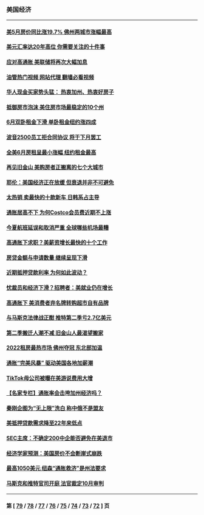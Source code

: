 ### 美国经济
---
#### [美5月房价同比涨19.7% 佛州两城市涨幅最高](../../pages/ncid1078158/n13789550.md?07270845) 
#### [美元汇率达20年高位 你需要关注的十件事](../../pages/ncid1078158/n13788920.md?07270845) 
#### [应对高通胀 美联储将再次大幅加息](../../pages/ncid1078158/n13788963.md?07270845) 
#### [油管热门视频 网站代理 翻墙必看视频](http://209.222.30.114:81/youtube.html?07270845)
#### [华人现金买家势头猛： 热衷加州、热衷好房子](../../pages/ncid1078158/n13788942.md?07270845) 
#### [抵御房市泡沫 美住房市场最稳定的10个州](../../pages/ncid1078158/n13784110.md?07270845) 
#### [6月双卧租金下滑 单卧租金纽约涨四成](../../pages/ncid1078158/n13788474.md?07270845) 
#### [波音2500员工拒合同协议 将于下月罢工](../../pages/ncid1078158/n13788496.md?07270845) 
#### [全美6月房租呈最小涨幅 纽约租金最高](../../pages/ncid1078158/n13788452.md?07270845) 
#### [再见旧金山 美购房者正搬离的七个大城市](../../pages/ncid1078158/n13788272.md?07270845) 
#### [耶伦：美国经济正在放缓 但衰退并非不可避免](../../pages/ncid1078158/n13788199.md?07270845) 
#### [太热销 卖最快的十款新车 日韩系占主导](../../pages/ncid1078158/n13787922.md?07270845) 
#### [通胀居高不下 为何Costco会员费近期不上涨](../../pages/ncid1078158/n13787328.md?07270845) 
#### [今夏航班延误和取消严重 全球哪些机场最糟](../../pages/ncid1078158/n13787451.md?07270845) 
#### [高通胀下求职？美薪资增长最快的十个工作](../../pages/ncid1078158/n13783286.md?07270845) 
#### [房贷金额与申请数量 继续呈现下滑](../../pages/ncid1078158/n13787587.md?07270845) 
#### [近期抵押贷款利率 为何如此波动？](../../pages/ncid1078158/n13787551.md?07270845) 
#### [忧裁员和经济下滑？招聘者：美就业仍在增长](../../pages/ncid1078158/n13787439.md?07270845) 
#### [高通胀下 美消费者弃名牌转购超市自有品牌](../../pages/ncid1078158/n13787390.md?07270845) 
#### [与马斯克法律战正酣 推特第二季亏2.7亿美元](../../pages/ncid1078158/n13787258.md?07270845) 
#### [第二季搬迁人潮不减 旧金山人最渴望搬家](../../pages/ncid1078158/n13786961.md?07270845) 
#### [2022租房最热市场 佛州夺冠 东北部加温](../../pages/ncid1078158/n13786948.md?07270845) 
#### [通胀“完美风暴” 驱动美国各地加薪潮](../../pages/ncid1078158/n13786635.md?07270845) 
#### [TikTok母公司被曝在美游说费用大增](../../pages/ncid1078158/n13786384.md?07270845) 
#### [【名家专栏】通胀率会击垮加州经济吗？](../../pages/ncid1078158/n13785455.md?07270845) 
#### [秦刚企图为“无上限”洗白 称中俄不是盟友](../../pages/ncid1078158/n13785999.md?07270845) 
#### [美抵押贷款需求降至22年来低点](../../pages/ncid1078158/n13785643.md?07270845) 
#### [SEC主席：不确定200中企能否避免在美退市](../../pages/ncid1078158/n13785490.md?07270845) 
#### [经济学家预测：美国房价不会断崖式崩跌](../../pages/ncid1078158/n13784909.md?07270845) 
#### [最高1050美元 纽森“通胀救济”是州法要求](../../pages/ncid1078158/n13784812.md?07270845) 
#### [马斯克和推特官司开庭 法官裁定10月审判](../../pages/ncid1078158/n13784662.md?07270845) 

---
#### 第 [ [79](./79.md?07270845) / [78](./78.md?07270845) / [77](./77.md?07270845) / [76](./76.md?07270845) / [75](./75.md?07270845) / [74](./74.md?07270845) / [73](./73.md?07270845) / [72](./72.md?07270845) ] 页
